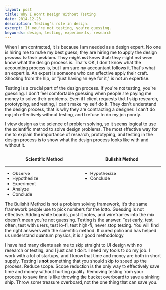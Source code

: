 ```yaml
---
layout: post
title: Why I Won't Design Without Testing
date: 2014-12-23
description: Testing's role in design.
excerpt: If you're not testing, you're guessing.
keywords: design, testing, experiments, research
---
```



When I am contracted, it is because I am needed as a design expert. No one is hiring me to make my best guess; they are hiring me to apply the design process to their problem. They might not know that; they might not even know what the design process is. That's OK, I don't know what the accounting process is, but I am sure my accountant follows it.That's what an expert is. An expert is someone who can effective apply their craft. Shooting from the hip, or "just having an eye for it," is not an expertise. 

Testing is a crucial part of the design process. If you're not testing, you're guessing. I don't feel comfortable guessing when people are paying me money to solve their problems. Even if I client requests that I skip research, prototyping, and testing, I can't make my self do it. They don't understand the design process, that is why they are contracting a designer. I can't do my job effectively without testing, and I refuse to do my job poorly.

I view design as the science of problem solving, so it seems logical to use the scientific method to solve design problems. The most effective way for me to explain the importance of research, prototyping, and testing in the design process is to show what the design process looks like with and without it.

<div style="width:50%; float:left">
	<p style="text-align:center"><strong>Scientific Method</strong></p>
	<hr class="small">	
	<ul>
		<li>Observe</li>
		<li>Hypothesize</li>
		<li>Experiment</li>
		<li>Analyze</li>
		<li>Conclude</li>
	</ul>
</div>

<div style="width:50%; float:left">
	<p style="text-align:center"><strong>Bullshit Method</strong></p>
	<hr class="small">	
	<ul>
		<li>Hypothesize</li>
		<li>Conclude</li>
		<br>
		<br>
		<br>
	</ul>
</div>









The Bullshit Method is not a problem solving framework, it's the same framework people use to pick numbers for the lotto. Guessing is not effective. Adding white boards, post it notes, and wireframes into the mix doesn't mean you're not guessing. Testing is the answer. Test early, test often, test with users, test lo-fi, test high-fi, never stop testing. You will find the right answers with the scientific method. It cured polio and has helped us understand quantum physics, it is a good methodology.

I have had many clients ask me to skip straight to UI design with no research or testing, and I just can't do it. I need my tools to do my job. I work with a lot of startups, and I know that time and money are both in short supply. Testing is **not** something that you should skip to speed up the process. Reduce scope. Scope reduction is the only way to effectively save time and money without hurting quality. Removing testing from your process to save time is like throwing the bucket overboard to save a sinking ship. Throw some treasure overboard, not the one thing that can save you.

